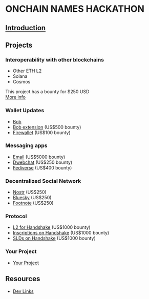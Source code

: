 # ONCHAIN NAMES HACKATHON
## [Introduction](/intro.md)


## Projects

### Interoperability with other blockchains
- Other ETH L2
- Solana
- Cosmos

This project has a bounty for $250 USD  
[More info](/interoperability/README.md)


### Wallet Updates
- [Bob](/wallets/bob.md)
- [Bob extension](/wallets/bob-extension.md) (US$500 bounty)
- [Firewallet](/wallets/firewallet.md) (US$100 bounty)


### Messaging apps
- [Email](/messaging/email.md) (US$5000 bounty)
- [Dwebchat](/messaging/dwebchat.md) (US$250 bounty)
- [Fediverse](/messaging/fediverse.md) (US$400 bounty)


### Decentralized Social Network
- [Nostr](/social/nostr.md) (US$250)
- [Bluesky](/social/bluesky.md) (US$250)
- [Footnote](/social/footnote.md) (US$250)


### Protocol
- [L2 for Handshake](/protocol/l2.md) (US$1000 bounty)
- [Inscriptions on Handshake](/protocol/inscriptions.md) (US$1000 bounty)
- [SLDs on Handshake](/protocol/slds.md) (US$1000 bounty)


### Your Project
- [Your Project](/your-project.md)


## Resources
- [Dev Links](/resources/dev-links.md)